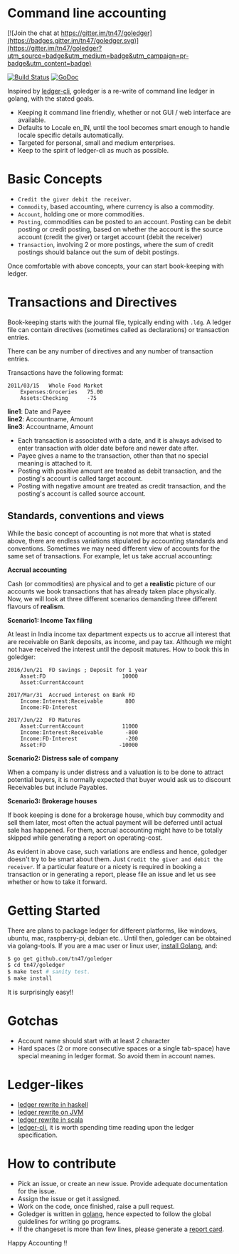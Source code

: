 Command line accounting
=======================

[![Join the chat at https://gitter.im/tn47/goledger](https://badges.gitter.im/tn47/goledger.svg)](https://gitter.im/tn47/goledger?utm_source=badge&utm_medium=badge&utm_campaign=pr-badge&utm_content=badge)

[![Build Status](https://travis-ci.org/tn47/goledger.svg?branch=master)](https://travis-ci.org/tn47/goledger)
[![GoDoc](https://godoc.org/github.com/tn47/goledger?status.png)](https://godoc.org/github.com/tn47/goledger)

Inspired by [ledger-cli](http://ledger-cli), goledger is a re-write of command
line ledger in golang, with the stated goals.

* Keeping it command line friendly, whether or not GUI / web interface
are available.
* Defaults to Locale en_IN, until the tool becomes smart enough
to handle locale specific details automatically.
* Targeted for personal, small and medium enterprises.
* Keep to the spirit of ledger-cli as much as possible.

Basic Concepts
==============

* ``Credit the giver debit the receiver``.
* ``Commodity``, based accounting, where currency is also a commodity.
* ``Account``, holding one or more commodities.
* ``Posting``, commodities can be posted to an account. Posting can be
debit posting or credit posting, based on whether the account is the
source account (credit the giver) or target account (debit the receiver)
* ``Transaction``, involving 2 or more postings, where the sum of credit
postings should balance out the sum of debit postings.

Once comfortable with above concepts, your can start book-keeping with ledger.

Transactions and Directives
===========================

Book-keeping starts with the journal file, typically ending with ``.ldg``. A
ledger file can contain directives (sometimes called as declarations) or
transaction entries.

There can be any number of directives and any number of transaction entries.

Transactions have the following format:

```text
2011/03/15   Whole Food Market
    Expenses:Groceries   75.00
    Assets:Checking      -75
```

**line1**: Date and Payee  
**line2**: Accountname, Amount  
**line3**: Accountname, Amount  

* Each transaction is associated with a date, and it is always advised to
enter transaction with older date before and newer date after.
* Payee gives a name to the transaction, other than that no special
meaning is attached to it.
* Posting with positive amount are treated as debit transaction, and the
posting's account is called target account.
* Posting with negative amount are treated as credit transaction, and the
posting's account is called source account.

Standards, conventions and views
--------------------------------

While the basic concept of accounting is not more that what is stated
above, there are endless variations stipulated by accounting standards
and conventions. Sometimes we may need different view of accounts for the
same set of transactions. For example, let us take accrual accounting:

**Accrual accounting**

Cash (or commodities) are physical and to get a __realistic__ picture of
our accounts we book transactions that has already taken place
physically. Now, we will look at three different scenarios demanding
three different flavours of __realism__.

**Scenario1: Income Tax filing**

At least in India income tax department expects us to accrue all interest
that are receivable on Bank deposits, as income, and pay tax. Although we
might not have received the interest until the deposit matures. How to
book this in goledger:

```text
2016/Jun/21  FD savings ; Deposit for 1 year
    Asset:FD                        10000
    Asset:CurrentAccount

2017/Mar/31  Accrued interest on Bank FD
    Income:Interest:Receivable       800
    Income:FD-Interest

2017/Jun/22  FD Matures
    Asset:CurrentAccount            11000
    Income:Interest:Receivable       -800
    Income:FD-Interest               -200
    Asset:FD                       -10000
```

**Scenario2: Distress sale of company**

When a company is under distress and a valuation is to be done to attract
potential buyers, it is normally expected that buyer would ask us to
discount Receivables but include Payables.

**Scenario3: Brokerage houses**

If book keeping is done for a brokerage house, which buy commodity and sell
them later, most often the actual payment will be deferred until actual sale
has happened. For them, accrual accounting might have to be totally skipped
while generating a report on operating-cost.

As evident in above case, such variations are endless and hence, goledger
doesn't try to be smart about them. Just ``Credit the giver and debit the
receiver``. If a particular feature or a nicety is required in booking
a transaction or in generating a report, please file an issue and let us
see whether or how to take it forward.

Getting Started
===============

There are plans to package ledger for different platforms, like windows,
ubuntu, mac, raspberry-pi, debian etc.. Until then, goledger can be
obtained via golang-tools. If you are a mac user or linux user,
[install Golang](https://golang.org/doc/install), and:

```bash
$ go get github.com/tn47/goledger
$ cd tn47/goledger
$ make test # sanity test.
$ make install
```

It is surprisingly easy!!

Gotchas
=======

* Account name should start with at least 2 character
* Hard spaces (2 or more consecutive spaces or a single tab-space) have
special meaning in ledger format. So avoid them in account names.

Ledger-likes
============

* [ledger rewrite in haskell](https://github.com/simonmichael/hledger)
* [ledger rewrite on JVM](https://github.com/sn127/tackler)
* [ledger rewrite in scala](https://github.com/hrj/abandon)
* [ledger-cli](https://github.com/ledger), it is worth spending time reading
upon the ledger specification.

How to contribute
=================

* Pick an issue, or create an new issue. Provide adequate documentation for
the issue.
* Assign the issue or get it assigned.
* Work on the code, once finished, raise a pull request.
* Goledger is written in [golang](https://golang.org/), hence expected to follow the
global guidelines for writing go programs.
* If the changeset is more than few lines, please generate a
[report card](https://goreportcard.com/report/github.com/tn47/goledger).

Happy Accounting !!
